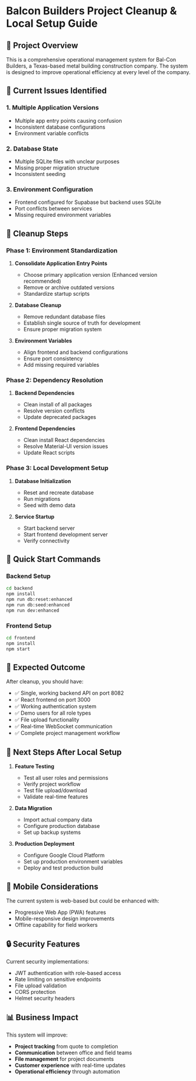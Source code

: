 # Balcon Builders Project Cleanup & Local Setup Guide

## 🎯 Project Overview
This is a comprehensive operational management system for Bal-Con Builders, a Texas-based metal building construction company. The system is designed to improve operational efficiency at every level of the company.

## 🚨 Current Issues Identified

### 1. Multiple Application Versions
- Multiple app entry points causing confusion
- Inconsistent database configurations
- Environment variable conflicts

### 2. Database State
- Multiple SQLite files with unclear purposes
- Missing proper migration structure
- Inconsistent seeding

### 3. Environment Configuration
- Frontend configured for Supabase but backend uses SQLite
- Port conflicts between services
- Missing required environment variables

## 🧹 Cleanup Steps

### Phase 1: Environment Standardization

1. **Consolidate Application Entry Points**
   - Choose primary application version (Enhanced version recommended)
   - Remove or archive outdated versions
   - Standardize startup scripts

2. **Database Cleanup**
   - Remove redundant database files
   - Establish single source of truth for development
   - Ensure proper migration system

3. **Environment Variables**
   - Align frontend and backend configurations
   - Ensure port consistency
   - Add missing required variables

### Phase 2: Dependency Resolution

1. **Backend Dependencies**
   - Clean install of all packages
   - Resolve version conflicts
   - Update deprecated packages

2. **Frontend Dependencies**
   - Clean install React dependencies
   - Resolve Material-UI version issues
   - Update React scripts

### Phase 3: Local Development Setup

1. **Database Initialization**
   - Reset and recreate database
   - Run migrations
   - Seed with demo data

2. **Service Startup**
   - Start backend server
   - Start frontend development server
   - Verify connectivity

## 🚀 Quick Start Commands

### Backend Setup
```bash
cd backend
npm install
npm run db:reset:enhanced
npm run db:seed:enhanced
npm run dev:enhanced
```

### Frontend Setup
```bash
cd frontend
npm install
npm start
```

## 🎯 Expected Outcome

After cleanup, you should have:
- ✅ Single, working backend API on port 8082
- ✅ React frontend on port 3000
- ✅ Working authentication system
- ✅ Demo users for all role types
- ✅ File upload functionality
- ✅ Real-time WebSocket communication
- ✅ Complete project management workflow

## 🔧 Next Steps After Local Setup

1. **Feature Testing**
   - Test all user roles and permissions
   - Verify project workflow
   - Test file upload/download
   - Validate real-time features

2. **Data Migration**
   - Import actual company data
   - Configure production database
   - Set up backup systems

3. **Production Deployment**
   - Configure Google Cloud Platform
   - Set up production environment variables
   - Deploy and test production build

## 📱 Mobile Considerations

The current system is web-based but could be enhanced with:
- Progressive Web App (PWA) features
- Mobile-responsive design improvements
- Offline capability for field workers

## 🔒 Security Features

Current security implementations:
- JWT authentication with role-based access
- Rate limiting on sensitive endpoints
- File upload validation
- CORS protection
- Helmet security headers

## 📊 Business Impact

This system will improve:
- **Project tracking** from quote to completion
- **Communication** between office and field teams
- **File management** for project documents
- **Customer experience** with real-time updates
- **Operational efficiency** through automation

